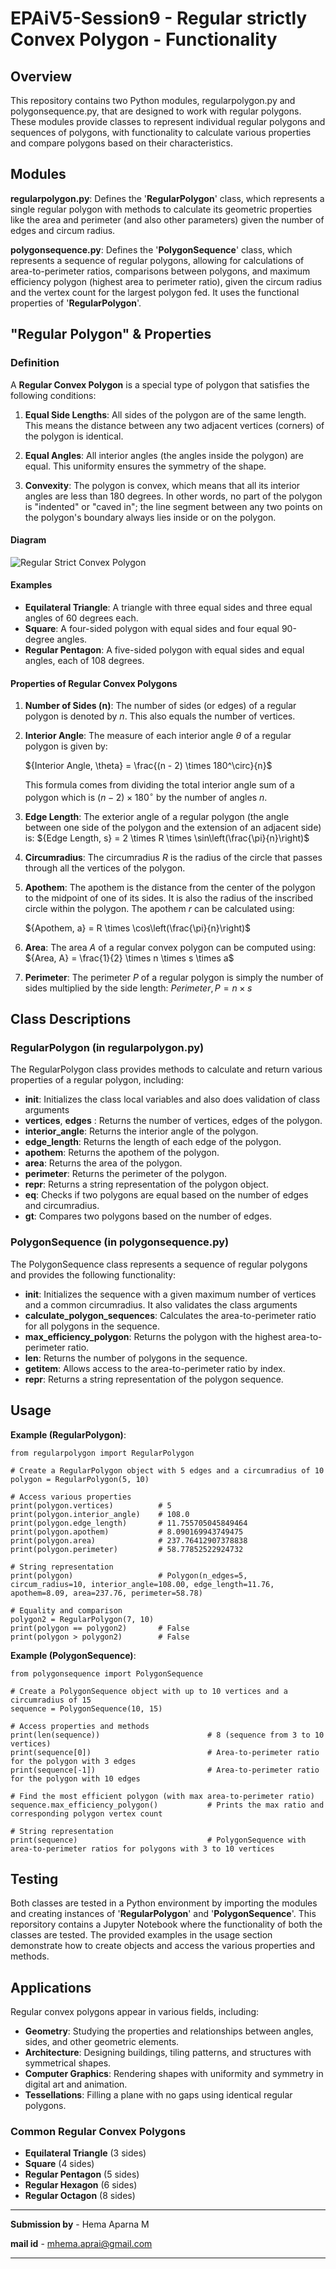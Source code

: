 # EPAiV5-Session9 - Regular strictly Convex Polygon - Functionality

## Overview
This repository contains two Python modules, regularpolygon.py and polygonsequence.py, that are designed to work with regular polygons. These modules provide classes to represent individual regular polygons and sequences of polygons, with functionality to calculate various properties and compare polygons based on their characteristics.

## Modules
**regularpolygon.py**: Defines the '**RegularPolygon**' class, which represents a single regular polygon with methods to calculate its geometric properties like the area and perimeter (and also other parameters) given the number of edges and circum radius.

**polygonsequence.py**: Defines the '**PolygonSequence**' class, which represents a sequence of regular polygons, allowing for calculations of area-to-perimeter ratios, comparisons between polygons, and maximum efficiency polygon (highest area to perimeter ratio), given the circum radius and the vertex count for the largest polygon fed. It uses the functional properties of '**RegularPolygon**'. 

## "Regular Polygon" & Properties

### **Definition**

A **Regular Convex Polygon** is a special type of polygon that satisfies the following conditions:

1.  **Equal Side Lengths**: All sides of the polygon are of the same length. This means the distance between any two adjacent vertices (corners) of the polygon is identical.
    
2.  **Equal Angles**: All interior angles (the angles inside the polygon) are equal. This uniformity ensures the symmetry of the shape.
    
3.  **Convexity**: The polygon is convex, which means that all its interior angles are less than 180 degrees. In other words, no part of the polygon is "indented" or "caved in"; the line segment between any two points on the polygon's boundary always lies inside or on the polygon.
    
#### **Diagram**
![Regular Strict Convex Polygon](regular_strict_convex_polygon.JPG)

#### **Examples**

-   **Equilateral Triangle**: A triangle with three equal sides and three equal angles of 60 degrees each.
-   **Square**: A four-sided polygon with equal sides and four equal 90-degree angles.
-   **Regular Pentagon**: A five-sided polygon with equal sides and equal angles, each of 108 degrees.

#### **Properties of Regular Convex Polygons**

1.  **Number of Sides (n)**: The number of sides (or edges) of a regular polygon is denoted by $n$. This also equals the number of vertices.
    
2.  **Interior Angle**: The measure of each interior angle $\theta$ of a regular polygon is given by:
   
    ${Interior Angle, \theta} = \frac{(n - 2) \times 180^\circ}{n}$
    
    This formula comes from dividing the total interior angle sum of a polygon which is $(n-2) \times 180^\circ$ by the number of angles $n$.
    
3.  **Edge Length**: The exterior angle of a regular polygon (the angle between one side of the polygon and the extension of an adjacent side) is:
    ${Edge Length, s} = 2 \times R \times \sin\left(\frac{\pi}{n}\right)$   
    
4.  **Circumradius**: The circumradius $R$ is the radius of the circle that passes through all the vertices of the polygon. 
    
5.  **Apothem**: The apothem is the distance from the center of the polygon to the midpoint of one of its sides. It is also the radius of the inscribed circle within the polygon. The apothem $r$ can be calculated using:
    
    ${Apothem, a} = R \times \cos\left(\frac{\pi}{n}\right)$
6.  **Area**: The area $A$ of a regular convex polygon can be computed using:
    ${Area, A} = \frac{1}{2} \times n \times s \times a$     
7.  **Perimeter**: The perimeter $P$ of a regular polygon is simply the number of sides multiplied by the side length:
    ${Perimeter, P} = n \times s$ 


## Class Descriptions
### RegularPolygon (in regularpolygon.py)
The RegularPolygon class provides methods to calculate and return various properties of a regular polygon, including:

- **__init__**: Initializes the class local variables and also does validation of class arguments
- **vertices**, **edges** : Returns the number of vertices, edges of the polygon.
- **interior_angle**: Returns the interior angle of the polygon.
- **edge_length**: Returns the length of each edge of the polygon.
- **apothem**: Returns the apothem of the polygon.
- **area**: Returns the area of the polygon.
- **perimeter**: Returns the perimeter of the polygon.
- **__repr__**: Returns a string representation of the polygon object.
- **__eq__**: Checks if two polygons are equal based on the number of edges and circumradius.
- **__gt__**: Compares two polygons based on the number of edges.

### PolygonSequence (in polygonsequence.py)
The PolygonSequence class represents a sequence of regular polygons and provides the following functionality:

- **__init__**: Initializes the sequence with a given maximum number of vertices and a common circumradius. It also validates the class arguments
- **calculate_polygon_sequences**: Calculates the area-to-perimeter ratio for all polygons in the sequence.
- **max_efficiency_polygon**: Returns the polygon with the highest area-to-perimeter ratio.
- **__len__**: Returns the number of polygons in the sequence.
- **__getitem__**: Allows access to the area-to-perimeter ratio by index.
- **__repr__**: Returns a string representation of the polygon sequence.

## Usage

**Example (RegularPolygon)**:

```
from regularpolygon import RegularPolygon

# Create a RegularPolygon object with 5 edges and a circumradius of 10
polygon = RegularPolygon(5, 10)

# Access various properties
print(polygon.vertices)          # 5
print(polygon.interior_angle)    # 108.0
print(polygon.edge_length)       # 11.755705045849464
print(polygon.apothem)           # 8.090169943749475
print(polygon.area)              # 237.76412907378838
print(polygon.perimeter)         # 58.77852522924732

# String representation
print(polygon)                   # Polygon(n_edges=5, circum_radius=10, interior_angle=108.00, edge_length=11.76, apothem=8.09, area=237.76, perimeter=58.78)

# Equality and comparison
polygon2 = RegularPolygon(7, 10)
print(polygon == polygon2)       # False
print(polygon > polygon2)        # False
```

**Example (PolygonSequence)**:

```
from polygonsequence import PolygonSequence

# Create a PolygonSequence object with up to 10 vertices and a circumradius of 15
sequence = PolygonSequence(10, 15)

# Access properties and methods
print(len(sequence))                        # 8 (sequence from 3 to 10 vertices)
print(sequence[0])                          # Area-to-perimeter ratio for the polygon with 3 edges
print(sequence[-1])                         # Area-to-perimeter ratio for the polygon with 10 edges

# Find the most efficient polygon (with max area-to-perimeter ratio)
sequence.max_efficiency_polygon()           # Prints the max ratio and corresponding polygon vertex count

# String representation
print(sequence)                             # PolygonSequence with area-to-perimeter ratios for polygons with 3 to 10 vertices

```

## Testing
Both classes are tested in a Python environment by importing the modules and creating instances of '**RegularPolygon**' and '**PolygonSequence**'. This reporsitory contains a Jupyter Notebook where the functionality of both the classes are tested. The provided examples in the usage section demonstrate how to create objects and access the various properties and methods.


## Applications

Regular convex polygons appear in various fields, including:

-   **Geometry**: Studying the properties and relationships between angles, sides, and other geometric elements.
-   **Architecture**: Designing buildings, tiling patterns, and structures with symmetrical shapes.
-   **Computer Graphics**: Rendering shapes with uniformity and symmetry in digital art and animation.
-   **Tessellations**: Filling a plane with no gaps using identical regular polygons.

### Common Regular Convex Polygons

-   **Equilateral Triangle** (3 sides)
-   **Square** (4 sides)
-   **Regular Pentagon** (5 sides)
-   **Regular Hexagon** (6 sides)
-   **Regular Octagon** (8 sides)

---------------------------------------------------------------------------------------------------------------------------------------------------

**Submission by** - Hema Aparna M

**mail id** - mhema.aprai@gmail.com

---------------------------------------------------------------------------------------------------------------------------------------------------

